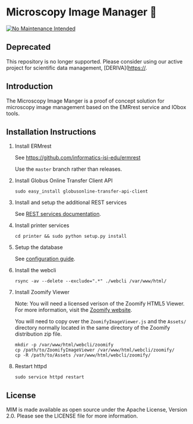 # Microscopy Image Manager 🚫
[![No Maintenance Intended](http://unmaintained.tech/badge.svg)](http://unmaintained.tech/)

## Deprecated

This repository is no longer supported. Please consider using our active project 
for scientific data management, [DERIVA]([https://](https://derivacloud.org).

## Introduction

The Microscopy Image Manger is a proof of concept solution for microscopy
image management based on the EMRrest service and IObox tools.

## Installation Instructions

1. Install ERMrest

   See https://github.com/informatics-isi-edu/ermrest

   Use the `master` branch rather than releases.

2. Install Globus Online Transfer Client API

   ```
   sudo easy_install globusonline-transfer-api-client
   ```

3. Install and setup the additional REST services

   See [REST services documentation](rest/README.md).

4. Install printer services

   ```
   cd printer && sudo python setup.py install
   ```

5. Setup the database

   See [configuration guide](config/README.md).

6. Install the webcli

   ```
   rsync -av --delete --exclude=".*" ./webcli /var/www/html/
   ```

7. Install Zoomify Viewer

   Note: You will need a licensed verison of the Zoomify HTML5 Viewer. For
   more information, visit the [Zoomify website](http://www.zoomify.com).

   You will need to copy over the `ZoomifyImageViewer.js` and the
   `Assets/` directory normally located in the same directory of the
   Zoomify distribution zip file.

   ```
   mkdir -p /var/www/html/webcli/zoomify
   cp /path/to/ZoomifyImageViewer /var/www/html/webcli/zoomify/
   cp -R /path/to/Assets /var/www/html/webcli/zoomify/
   ```

8. Restart httpd

   ```
   sudo service httpd restart
   ```

## License

MIM is made available as open source under the Apache License, Version 2.0.
Please see the LICENSE file for more information.

